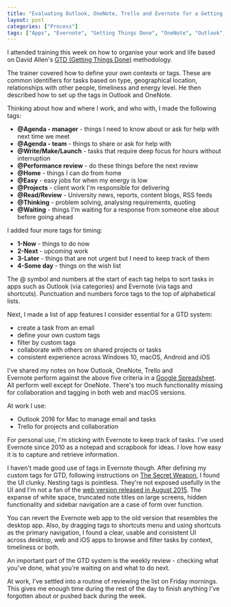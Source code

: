 ```yaml
---
title: "Evaluating Outlook, OneNote, Trello and Evernote for a Getting Things Done system"
layout: post
categories: ["Process"]
tags: ["Apps", "Evernote", "Getting Things Done", "OneNote", "Outlook", "Productivity", "Trello"]
---
```


I attended training this week on how to organise your work and life based on David Allen's [GTD (Getting Things Done)](http://gettingthingsdone.com/) methodology.

The trainer covered how to define your own contexts or tags. These are common identifiers for tasks based on type, geographical location, relationships with other people, timeliness and energy level. He then described how to set up the tags in Outlook and OneNote.

Thinking about how and where I work, and who with, I made the following tags:

* __@Agenda - manager__ - things I need to know about or ask for help with next time we meet
* __@Agenda - team__ - things to share or ask for help with
* __@Write/Make/Launch__ - tasks that require deep focus for hours without interruption
* __@Performance review__ - do these things before the next review
* __@Home__ - things I can do from home
* __@Easy__ - easy jobs for when my energy is low
* __@Projects__ - client work I'm responsible for delivering
* __@Read/Review__ - University news, reports, content blogs, RSS feeds
* __@Thinking__ - problem solving, analysing requirements, quoting
* __@Waiting__ - things I'm waiting for a response from someone else about before going ahead

I added four more tags for timing:

* __1-Now__ - things to do now
* __2-Next__ - upcoming work
* __3-Later__ - things that are not urgent but I need to keep track of them
* __4-Some day__ - things on the wish list

The @ symbol and numbers at the start of each tag helps to sort tasks in apps such as Outlook (via categories) and Evernote (via tags and shortcuts). Punctuation and numbers force tags to the top of alphabetical lists.

Next, I made a list of app features I consider essential for a GTD system:

* create a task from an email
* define your own custom tags
* filter by custom tags
* collaborate with others on shared projects or tasks
* consistent experience across Windows 10, macOS, Android and iOS

I've shared my notes on how Outlook, OneNote, Trello and Evernote perform against the above five criteria in a [Google Spreadsheet](https://docs.google.com/spreadsheets/d/1Qeso47sheVZYFxQi5L3_5rgxJZJCc9Eukzr88ym0BBY/edit?usp=sharing). All perform well except for OneNote. There's too much functionality missing for collaboration and tagging in both web and macOS versions.

At work I use:

* Outlook 2016 for Mac to manage email and tasks
* Trello for projects and collaboration

For personal use, I'm sticking with Evernote to keep track of tasks. I've used Evernote since 2010 as a notepad and scrapbook for ideas. I love how easy it is to capture and retrieve information.

I haven't made good use of tags in Evernote though. After defining my custom tags for GTD, following instructions on [The Secret Weapon](http://www.thesecretweapon.org/the-secret-weapon-manifesto/setting-up-the-secret-weapon), I found the UI clunky. Nesting tags is pointless. They're not exposed usefully in the UI and I'm not a fan of the [web version released in August 2015](https://blog.evernote.com/blog/2015/08/13/introducing-the-new-evernote-web-client/). The expanse of white space, truncated note titles on large screens, hidden functionality and sidebar navigation are a case of form over function.

You can revert the Evernote web app to the old version that resembles the desktop app. Also, by dragging tags to shortcuts menu and using shortcuts as the primary navigation, I found a clear, usable and consistent UI across desktop, web and iOS apps to browse and filter tasks by context, timeliness or both.

An important part of the GTD system is the weekly review - checking what you've done, what you're waiting on and what to do next.

At work, I've settled into a routine of reviewing the list on Friday mornings. This gives me enough time during the rest of the day to finish anything I've forgotten about or pushed back during the week.
